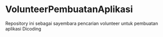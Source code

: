 # VolunteerPembuatanAplikasi

Repository ini sebagai sayembara pencarian volunteer untuk pembuatan aplikasi Dicoding
